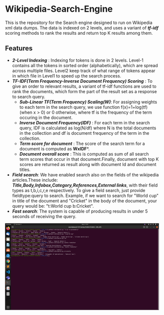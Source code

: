 # Wikipedia-Search-Engine

This is the repository for the Search engine designed to run on Wikipedia xml data dumps. The data is indexed on 2 levels, and uses a variant of ***tf-idf*** scoring methods to rank the results and return top K results among them.

## Features
  * ***2-Level Indexing*** : Indexing for tokens is done in 2 levels. Level-1 contains all the tokens in sorted order (alphabetically), which are spread across multiple files. Level2 keep track of what range of tokens appear in which file in Level1 to speed up the search process.
  * ***TF-IDF(Term Frequency-Inverse Document Frequency) Scoring*** : To give an order to relevant results, a variant of tf-idf functions are used to rank the documents, which form the part of the result set as a response to search query.
    * ***Sub-Linear TF(Term Frequency) Scaling(W)***: For assigning weights to each term in the search query, we use function f(x)=1+log(tf) (when x > 0) or 0 otherwise, where tf is the frequency of the term occuring in the document.
    * ***Inverse Document Frequency(IDF)*** : For each term in the search query, IDF is calculated as log(N/df) where N is the total documents in the collection and df is document frequency of the term in the collection.
    * ***Term score for document*** : The score of the search term for a document is computed as **WxIDF***.
    * ***Document overall score*** : This is computed as sum of all search term scores that occur in that document.Finally, document with top K scores are returned as result along with document Id and document titles.
  * ***Field search***: We have enabled search also on the fields of the wikipedia articles.These include: ***Title,Body,Infobox,Category,References,External links***, with their field types as t,b,i,c,r,e respectively. To give a field search, just provide fieldtype:query to search. Example, if we want to search for "World cup" in title of the document and "Cricket" in the body of the document, your query would be: "t:World cup b:Cricket".
  * ***Fast search***: The system is capable of producing results in under 5 seconds of receiving the query.
  
![Sample image](/images/s1.png)
